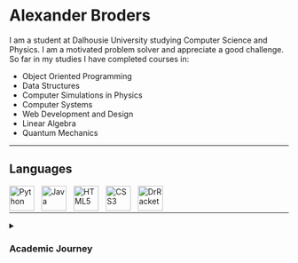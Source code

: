 # Alexander Broders 

I am a student at Dalhousie University studying Computer Science and Physics. I am a motivated problem solver and appreciate a good challenge. So far in my studies I have completed courses in:  
<ul> 
  <li> Object Oriented Programming </li>
  <li> Data Structures </li>
  <li> Computer Simulations in Physics </li>
  <li> Computer Systems </li>
  <li> Web Development and Design </li>
  <li> Linear Algebra </li> 
  <li> Quantum Mechanics </li>
</ul>

_ _ _

## Languages 

<img align="left" alt="Python" width="45px" style="padding-right:10px;" src="https://cdn.jsdelivr.net/gh/devicons/devicon/icons/python/python-plain.svg"/>
<img align="left" alt="Java" width="45px" style="padding-right:10px;" src="https://cdn.jsdelivr.net/gh/devicons/devicon/icons/java/java-original.svg"/>
<img align="left" alt="HTML5" width="45px" style="padding-right:10px;" src="https://cdn.jsdelivr.net/gh/devicons/devicon/icons/html5/html5-plain.svg"/>
<img align="left" alt="CSS3" width="45px" style="padding-right:10px;" src="https://cdn.jsdelivr.net/gh/devicons/devicon/icons/css3/css3-plain.svg"/>
<img align="left" alt="DrRacket" width="45px" style="padding-right:10px;" src="https://racket-lang.org/img/racket-logo.svg"/>
<br/>
<br/>


_ _ _ _

<details>
  <summary><h3>Academic Journey</h3></summary>
     As I've mentioned, I am a motivated student studying computer science and physics. My academic journey started at the University of Waterloo taking        Honours Physics. Coming out of high school, I had no experience with computers, let alone programming. In my second semester of first year I was            required to chose one elective, and I chose intro to computer science. The language taught was Dr. Racket. This was my first experience with                programming. Even though I hope to never have to use Dr. Racket again, I really loved the course. Through physics, I have learned many ways of              thinking, most of which are applied to very abstract and not very practical ideas. Coding has given me a way to use my creative thinking skills to          attack, and solve more practical problems which I find very fun and rewarding. My time at UWaterloo was short and I started my second year at              Dalhousie. I transfered into Honours Physics, but I knew I wanted to do more computer science. I took courses in front end development and computer        systems, and at the end my next semeseter I decided to dive in and persue a double major with Computer Science. Now half-way through my third year I        look at Computer Science as my favourite of my two majors. I believe that the combination of the two degrees gives me a unique advantage and makes me      very hireable. It has given me confidence, strong problem solving skills, and a unique set of tools to use when faced with a challenge. Ideally, I          would like to find employement in an area where I can use these skills for the betterment of a driven team.
</details>

